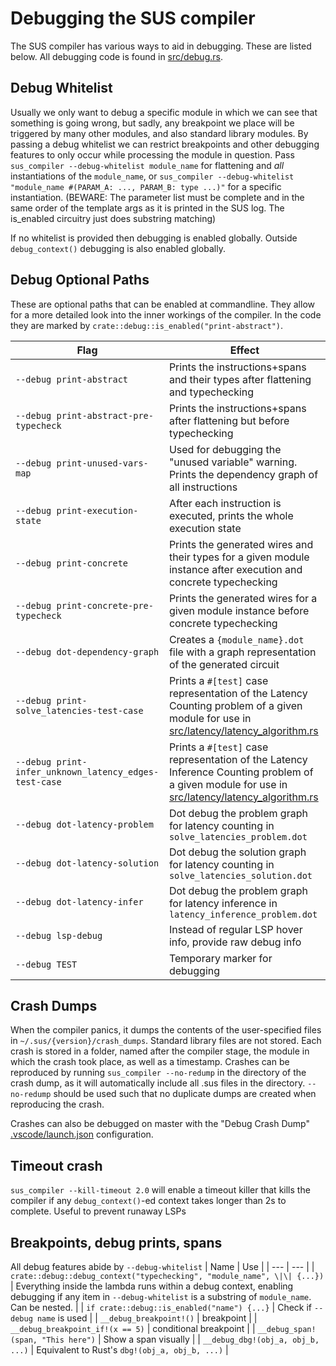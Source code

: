 # Debugging the SUS compiler
The SUS compiler has various ways to aid in debugging. These are listed below. All debugging code is found in [src/debug.rs](../src/debug.rs). 

## Debug Whitelist
Usually we only want to debug a specific module in which we can see that something is going wrong, but sadly, any breakpoint we place will be triggered by many other modules, and also standard library modules. By passing a debug whitelist we can restrict breakpoints and other debugging features to only occur while processing the module in question. 
Pass `sus_compiler --debug-whitelist module_name` for flattening and *all* instantiations of the `module_name`, or `sus_compiler --debug-whitelist "module_name #(PARAM_A: ..., PARAM_B: type ...)"` for a specific instantiation. (BEWARE: The parameter list must be complete and in the same order of the template args as it is printed in the SUS log. The is_enabled circuitry just does substring matching)

If no whitelist is provided then debugging is enabled globally. Outside `debug_context()` debugging is also enabled globally. 

## Debug Optional Paths
These are optional paths that can be enabled at commandline. They allow for a more detailed look into the inner workings of the compiler. In the code they are marked by `crate::debug::is_enabled("print-abstract")`. 

| Flag | Effect |
| --- | --- |
| `--debug print-abstract` | Prints the instructions+spans and their types after flattening and typechecking |
| `--debug print-abstract-pre-typecheck` | Prints the instructions+spans after flattening but before typechecking |
| `--debug print-unused-vars-map` | Used for debugging the "unused variable" warning. Prints the dependency graph of all instructions |
| `--debug print-execution-state` | After each instruction is executed, prints the whole execution state |
| `--debug print-concrete` | Prints the generated wires and their types for a given module instance after execution and concrete typechecking |
| `--debug print-concrete-pre-typecheck` | Prints the generated wires for a given module instance before concrete typechecking |
| `--debug dot-dependency-graph` | Creates a `{module_name}.dot` file with a graph representation of the generated circuit |
| `--debug print-solve_latencies-test-case` | Prints a `#[test]` case representation of the Latency Counting problem of a given module for use in [src/latency/latency_algorithm.rs](../src/latency/latency_algorithm.rs) |
| `--debug print-infer_unknown_latency_edges-test-case` | Prints a `#[test]` case representation of the Latency Inference Counting problem of a given module for use in [src/latency/latency_algorithm.rs](../src/latency/latency_algorithm.rs) |
| `--debug dot-latency-problem` | Dot debug the problem graph for latency counting in `solve_latencies_problem.dot` |
| `--debug dot-latency-solution` | Dot debug the solution graph for latency counting in `solve_latencies_solution.dot` |
| `--debug dot-latency-infer` | Dot debug the problem graph for latency inference in `latency_inference_problem.dot` |
| `--debug lsp-debug` | Instead of regular LSP hover info, provide raw debug info |
| `--debug TEST` | Temporary marker for debugging |

## Crash Dumps
When the compiler panics, it dumps the contents of the user-specified files in `~/.sus/{version}/crash_dumps`. Standard library files are not stored. Each crash is stored in a folder, named after the compiler stage, the module in which the crash took place, as well as a timestamp. Crashes can be reproduced by running `sus_compiler --no-redump` in the directory of the crash dump, as it will automatically include all .sus files in the directory. `--no-redump` should be used such that no duplicate dumps are created when reproducing the crash. 

Crashes can also be debugged on master with the "Debug Crash Dump" [.vscode/launch.json](../.vscode/launch.json) configuration. 

## Timeout crash
`sus_compiler --kill-timeout 2.0` will enable a timeout killer that kills the compiler if any `debug_context()`-ed context takes longer than 2s to complete. Useful to prevent runaway LSPs

## Breakpoints, debug prints, spans
All debug features abide by `--debug-whitelist`
| Name | Use |
| --- | --- |
| `crate::debug::debug_context("typechecking", "module_name", \|\| {...})` | Everything inside the lambda runs within a debug context, enabling debugging if any item in `--debug-whitelist` is a substring of `module_name`. Can be nested. |
| `if crate::debug::is_enabled("name") {...}` | Check if `--debug name` is used |
| `__debug_breakpoint!()` | breakpoint |
| `__debug_breakpoint_if!(x == 5)` | conditional breakpoint |
| `__debug_span!(span, "This here")` | Show a span visually |
| `__debug_dbg!(obj_a, obj_b, ...)` | Equivalent to Rust's `dbg!(obj_a, obj_b, ...)` |
